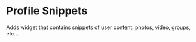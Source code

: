 Profile Snippets
====

Adds widget that contains snippets of user content: photos, video, groups, etc...